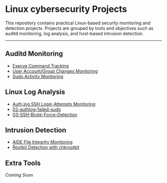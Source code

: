 #  Linux cybersecurity Projects

This repository contains practical Linux-based security monitoring and detection projects. Projects are grouped by tools and objectives such as auditd monitoring, log analysis, and host-based intrusion detection.

---

##  Auditd Monitoring

- [Execve Command Tracking](./auditd-monitoring/01-execve-command-tracking)
- [User Account/Group Changes Monitoring](./auditd-monitoring/02-user-account-monitoring)
- [Sudo Activity Monitoring](./auditd-monitoring/03-sudo-activity-monitoring)

##  Linux Log Analysis

- [Auth.log SSH Login Attempts Monitoring](./linux-log-analysis/01-authlog-login-attempts)
- [02-authlog-failed-sudo](./linux-log-analysis/02-failed-sudo-attempts)
- [03-SSH-Brute-Force-Detection](./linux-log-analysis/03-ssh-brute-force-detection)

##  Intrusion Detection
  
- [AIDE File Integrity Monitoring](./intrusion-detection/01-aide-file-integrity-monitoring)
- [Rootkit Detection with chkrootkit](./intrusion-detection/02-chkrootkit-rootkit-detection)



##  Extra Tools

*Coming Soon*
